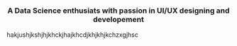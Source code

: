 <h3 align="center">A Data Science enthusiats with passion in UI/UX designing and developement</h3>

hakjushjkshjhjkhckjhajkhcdjkhjkhjkchzxgjhsc
<!--
**Sankalp-Pradhan/Sankalp-Pradhan** is a ✨ _special_ ✨ repository because its `README.md` (this file) appears on your GitHub profile.

Here are some ideas to get you started:

- 🔭 I’m currently working on ...
- 🌱 I’m currently learning ...
- 👯 I’m looking to collaborate on ...
- 🤔 I’m looking for help with ...
- 💬 Ask me about ...
- 📫 How to reach me: ...
- 😄 Pronouns: ...
- ⚡ Fun fact: ...
-->
